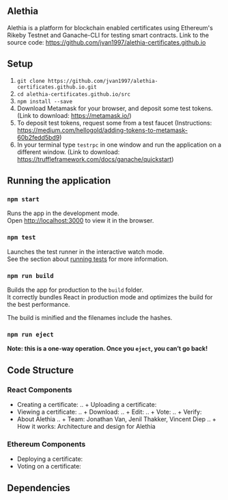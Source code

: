 ## Alethia
Alethia is a platform for blockchain enabled certificates using Ethereum's Rikeby Testnet and Ganache-CLI for testing smart contracts. Link to the source code: https://github.com/jvan1997/alethia-certificates.github.io

## Setup 
1. `git clone https://github.com/jvan1997/alethia-certificates.github.io.git`
2. `cd alethia-certificates.github.io/src`
3. `npm install --save`
4. Download Metamask for your browser, and deposit some test tokens. (Link to download: https://metamask.io/)
5. To deposit test tokens, request some from a test faucet (Instructions: https://medium.com/hellogold/adding-tokens-to-metamask-60b2fedd5bd9)
6. In your terminal type `testrpc` in one window and run the application on a different window. (Link to download: https://truffleframework.com/docs/ganache/quickstart)

## Running the application

### `npm start`

Runs the app in the development mode.<br>
Open [http://localhost:3000](http://localhost:3000) to view it in the browser.

### `npm test`

Launches the test runner in the interactive watch mode.<br>
See the section about [running tests](https://facebook.github.io/create-react-app/docs/running-tests) for more information.

### `npm run build`

Builds the app for production to the `build` folder.<br>
It correctly bundles React in production mode and optimizes the build for the best performance.

The build is minified and the filenames include the hashes.<br>

### `npm run eject`

**Note: this is a one-way operation. Once you `eject`, you can’t go back!**

## Code Structure

### React Components
+ Creating a certificate:
.. + Uploading a certificate:
+ Viewing a certificate:
.. + Download:
.. + Edit:
.. + Vote:
.. + Verify:
+ About Alethia
.. + Team: Jonathan Van, Jenil Thakker, Vincent Diep
.. + How it works: Architecture and design for Alethia

### Ethereum Components
+ Deploying a certificate:
+ Voting on a certificate:

## Dependencies

